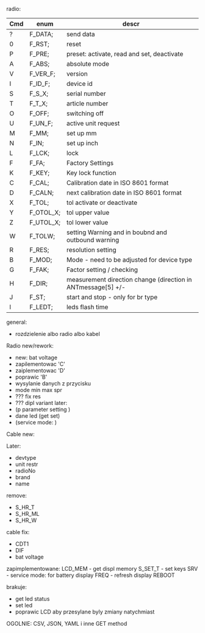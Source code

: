 radio:

| Cmd | enum      | descr                                                        |
|-----|-----------|--------------------------------------------------------------|
| ?   | F_DATA;   | send data                                                    |
| 0   | F_RST;    | reset                                                        |
| P   | F_PRE;    | preset: activate, read and set, deactivate                   |
| A   | F_ABS;    | absolute mode                                                |
| V   | F_VER_F;  | version                                                      |
| I   | F_ID_F;   | device id                                                    |
| S   | F_S_X;    | serial number                                                |
| T   | F_T_X;    | article number                                               |
| O   | F_OFF;    | switching off                                                |
| U   | F_UN_F;   | active unit request                                          |
| M   | F_MM;     | set up mm                                                    |
| N   | F_IN;     | set up inch                                                  |
| L   | F_LCK;    | lock                                                         |
| F   | F_FA;     | Factory Settings                                             |
| K   | F_KEY;    | Key lock function                                            |
| C   | F_CAL;    | Calibration date in ISO 8601 format                          |
| D   | F_CALN;   | next calibration date in ISO 8601 format                     |
| X   | F_TOL;    | tol activate or deactivate                                   |
| Y   | F_OTOL_X; | tol upper value                                              |
| Z   | F_UTOL_X; | tol lower value                                              |
| W   | F_TOLW;   | setting Warning and in boubnd and outbound warning           |
| R   | F_RES;    | resolution setting                                           |
| B   | F_MOD;    | Mode - need to be adjusted for device type                   |
| G   | F_FAK;    | Factor setting / checking                                    |
| H   | F_DIR;    | measurement direction change (direction in ANTmessage[5] +/- |
| J   | F_ST;     | start and stop - only for br type                            |
| l   | F_LEDT;   | leds flash time                                              |

general:
- rozdzielenie albo radio albo kabel

Radio new/rework:
- new: bat voltage
- zapilementowac 'C'
- zaiplementowac 'D'
- poprawic 'B'
- wysylanie danych z przycisku
- mode min max spr
- ??? fix res
- ??? dipl variant
later:
- (p parameter setting )
- dane led (get set)
- (service mode: )

Cable new:

Later:
- devtype
- unit restr
- radioNo
- brand
- name

remove:
- S_HR_T
- S_HR_ML
- S_HR_W

cable fix:
- CDT1
- DIF
- bat voltage

zapimplementowane:
LCD_MEM - get displ memory
S_SET_T - set keys
SRV - service mode: for battery display 
FREQ - refresh display
REBOOT

brakuje:
- get led status
- set led
- poprawic LCD aby przesylane byly zmiany natychmiast


OGOLNIE:
CSV, JSON, YAML i inne
GET method 